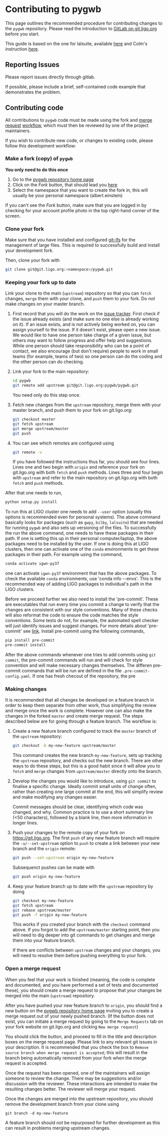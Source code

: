 # Contributing to pygwb

This page outlines the recommended procedure for contributing changes to the `pygwb` repository. Please read the introduction to [GitLab on git.ligo.org](https://wiki.ligo.org/Computing/GitLigoOrg) before you start.

This guide is based on the one for lalsuite, available [here](https://git.ligo.org/lscsoft/lalsuite/-/blob/master/CONTRIBUTING.md) and Colm's instruction [here](https://git.ligo.org/pygwb/pygwb/-/blob/master/docs/contributing.rst).

## Reporting Issues

Please report issues directly through gitlab.

If possible, please include a brief, self-contained code example that demonstrates the problem.


## Contributing code

All contributions to `pygwb` code must be made using the fork and [merge request](https://git.ligo.org/help/user/project/merge_requests/index.md) [workflow](https://git.ligo.org/help/workflow/forking_workflow.md), which must then be reviewed by one of the project maintainers.

If you wish to contribute new code, or changes to existing code, please follow this development workflow:

### Make a fork (copy) of `pygwb`

**You only need to do this once**

1. Go to the [pygwb repository home page](https://git.ligo.org/pygwb/pygwb)
2. Click on the *Fork* button, that should lead you [here](https://git.ligo.org/pygwb/pygwb/forks/new)
3. Select the namespace that you want to create the fork in, this will usually be your personal namespace (albert.einstein)

If you can't see the *Fork* button, make sure that you are logged in by checking for your account profile photo in the top right-hand corner of the screen.

### Clone your fork

Make sure that you have installed and configured [git-lfs](https://wiki.ligo.org/Computing/GitLFS#Install_the_git_LFS_client) for the management of large files. This is required to successfully build and install your development fork. 

Then, clone your fork with 

```bash
git clone git@git.ligo.org:<namespace>/pygwb.git
```

### Keeping your fork up to date

Link your clone to the main (`upstream`) repository so that you can `fetch` changes, `merge` them with your clone, and `push` them to your fork. Do *not* make changes on your master branch. 

1. First record that you will do the work on the [issue tracker](https://git.ligo.org/pygwb/pygwb/-/issues). First check if the issue already exists (and make sure no one else is already working on it). If an issue exists, and is not actively being worked on, you can assign yourself to the issue. If it doesn't exist, please open a new issue. We would like to have one person take charge of a given issue, but others may want to follow progress and offer help and suggestions. While one person should take responsibility who can be a point of contact, we also encourage (but don't require) people to work in small teams (for example, teams of two) so one person can do the coding and the other person can do checking.

2. Link your fork to the main repository:

    ```bash
    cd pygwb
    git remote add upstream git@git.ligo.org:pygwb/pygwb.git
    ```

   You need only do this step once. 

3. Fetch new changes from the `upstream` repository, merge them with your master branch, and push them to your fork on git.ligo.org:

    ```bash
    git checkout master
    git fetch upstream
    git merge upstream/master
    git push
    ```

4. You can see which remotes are configured using

   ```bash
   git remote -v
   ```

   If you have followed the instructions thus far, you should see four lines. Lines one and two begin with `origin` and reference your fork on git.ligo.org with both `fetch` and `push` methods. Lines three and four begin with `upstream` and refer to the main repository on git.ligo.org with both `fetch` and `push` methods.

After that one needs to run,

```bash
python setup.py install
``` 
To run this at LIGO cluster one needs to add `--user` option (usually this options is recommended even for personal systems). The above command basically looks for packages (such as `gwpy`, `bilby`, `lalsuite`) that are needed for running `pygwb` and also sets up versioning of the files. To successfully the run the above command, one needs to have these packages in their path. If one is setting this up in their personal computer/laptop, the above packages need to be installed by the user. If one is doing this at LIGO clusters, then one can activate one of the `conda` environments to get these packages in their path. For example using the command, 

```bash
conda activate igwn-py37
```
one can activate `igwn-py37` environment that has the above packages. To check the available `conda` environments, use 'conda info --envs'. This is the recommended way of adding LIGO packages to individual's path in the LIGO clusters.

Before we proceed further we also need to install the 'pre-commit'. These are executables that run every time you commit a change to verify that the changes are consistent with our style conventions. Many of these checks will also reformat the code to ensure the code matches the style conventions.
Some tests do not, for example, the automated spell checker will just identify issues and suggest changes. For more details about 'pre-commit' see [link](https://pre-commit.com/). Install pre-commit using the following commands,

```bash
pip install pre-commit
pre-commit install
```

After the above commands whenever one tries to add commits using `git commit`, the pre-commit commands will run and will check for style convention and will make necessary changes themselves. The differen pre-commit commands that will be run are defined in the file `.pre-commit-config.yaml`. If one has fresh checout of the repository, the pre 


### Making changes

It is recommended that all changes be developed on a feature branch in order to keep them separate from other work, thus simplifying the review and merge once the work is complete. However one can also make the changes in the forked `master` and create merge request. The steps described below are for going through a feature branch. The workflow is:

1. Create a new feature branch configured to track the `master` branch of the `upstream` repository:

   ```bash
   git checkout -b my-new-feature upstream/master
   ```

   This command creates the new branch `my-new-feature`, sets up tracking the `upstream` repository, and checks out the new branch. There are other ways to do these steps, but this is a good habit since it will allow you to `fetch` and `merge` changes from `upstream/master` directly onto the branch. 

2. Develop the changes you would like to introduce, using `git commit` to finalise a specific change.
   Ideally commit small units of change often, rather than creating one large commit at the end, this will simplify review and make modifying any changes easier.

   Commit messages should be clear, identifying which code was changed, and why.
   Common practice is to use a short summary line (<50 characters), followed by a blank line, then more information in longer lines.

2. Push your changes to the remote copy of your fork on https://git.ligo.org.
   The first `push` of any new feature branch will require the `-u/--set-upstream` option to `push` to create a link between your new branch and the `origin` remote:

    ```bash
    git push --set-upstream origin my-new-feature
    ```

    Subsequenct pushes can be made with 

    ```bash
    git push origin my-new-feature
    ```
   
3. Keep your feature branch up to date with the `upstream` repository by doing 

   ```bash
   git checkout my-new-feature
   git fetch upstream
   git rebase upstream/master
   git push -f origin my-new-feature
   ```

   This works if you created your branch with the `checkout` command above. If you forgot to add the `upstream/master` starting point, then you will need to dig deeper into git commands to get changes and merge them into your feature branch. 

   If there are conflicts between `upstream` changes and your changes, you will need to resolve them before pushing everything to your fork. 

### Open a merge request

When you feel that your work is finished (meaning, the code is complete and documented, and you have performed a set of tests and documented these), you should create a merge request to propose that your changes be merged into the main (`upstream`) repository.

After you have pushed your new feature branch to `origin`, you should find a new button on the [pygwb repository home page](https://git.ligo.org/pygwb/pygwb/) inviting you to create a merge request out of your newly pushed branch. (If the button does not exist, you can initiate a merge request by going to the `Merge Requests` tab on your fork website on git.ligo.org and clicking `New merge request`)

You should click the button, and proceed to fill in the title and description boxes on the merge request page.
Please link to any relevant git issues in your description.
It is recommended that you check the box to `Remove source branch when merge request is accepted`; this will result in the branch being automatically removed from your fork when the merge request is accepted. 

Once the request has been opened, one of the maintainers will assign someone to review the change. There may be suggestions and/or discussion with the reviewer. These interactions are intended to make the resulting changes better. The reviewer will merge your request.

Once the changes are merged into the upstream repository, you should remove the development branch from your clone using 

```
git branch -d my-new-feature
```

A feature branch should *not* be repurposed for further development as this can result in problems merging upstream changes. 


